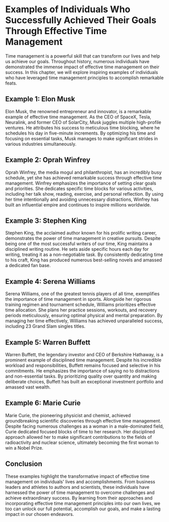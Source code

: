 Examples of Individuals Who Successfully Achieved Their Goals Through Effective Time Management
==========================================================================================================

Time management is a powerful skill that can transform our lives and help us achieve our goals. Throughout history, numerous individuals have demonstrated the immense impact of effective time management on their success. In this chapter, we will explore inspiring examples of individuals who have leveraged time management principles to accomplish remarkable feats.

Example 1: Elon Musk
--------------------

Elon Musk, the renowned entrepreneur and innovator, is a remarkable example of effective time management. As the CEO of SpaceX, Tesla, Neuralink, and former CEO of SolarCity, Musk juggles multiple high-profile ventures. He attributes his success to meticulous time blocking, where he schedules his day in five-minute increments. By optimizing his time and focusing on essential tasks, Musk manages to make significant strides in various industries simultaneously.

Example 2: Oprah Winfrey
------------------------

Oprah Winfrey, the media mogul and philanthropist, has an incredibly busy schedule, yet she has achieved remarkable success through effective time management. Winfrey emphasizes the importance of setting clear goals and priorities. She dedicates specific time blocks for various activities, including her talk show, reading, exercise, and personal reflection. By using her time intentionally and avoiding unnecessary distractions, Winfrey has built an influential empire and continues to inspire millions worldwide.

Example 3: Stephen King
-----------------------

Stephen King, the acclaimed author known for his prolific writing career, demonstrates the power of time management in creative pursuits. Despite being one of the most successful writers of our time, King maintains a disciplined writing routine. He sets aside specific hours each day for writing, treating it as a non-negotiable task. By consistently dedicating time to his craft, King has produced numerous best-selling novels and amassed a dedicated fan base.

Example 4: Serena Williams
--------------------------

Serena Williams, one of the greatest tennis players of all time, exemplifies the importance of time management in sports. Alongside her rigorous training regimen and tournament schedule, Williams prioritizes effective time allocation. She plans her practice sessions, workouts, and recovery periods meticulously, ensuring optimal physical and mental preparation. By managing her time effectively, Williams has achieved unparalleled success, including 23 Grand Slam singles titles.

Example 5: Warren Buffett
-------------------------

Warren Buffett, the legendary investor and CEO of Berkshire Hathaway, is a prominent example of disciplined time management. Despite his incredible workload and responsibilities, Buffett remains focused and selective in his commitments. He emphasizes the importance of saying no to distractions and non-essential tasks. By prioritizing quality over quantity and making deliberate choices, Buffett has built an exceptional investment portfolio and amassed vast wealth.

Example 6: Marie Curie
----------------------

Marie Curie, the pioneering physicist and chemist, achieved groundbreaking scientific discoveries through effective time management. Despite facing numerous challenges as a woman in a male-dominated field, Curie dedicated focused blocks of time to her research. Her disciplined approach allowed her to make significant contributions to the fields of radioactivity and nuclear science, ultimately becoming the first woman to win a Nobel Prize.

Conclusion
----------

These examples highlight the transformative impact of effective time management on individuals' lives and accomplishments. From business leaders and athletes to authors and scientists, these individuals have harnessed the power of time management to overcome challenges and achieve extraordinary success. By learning from their approaches and incorporating effective time management principles into our own lives, we too can unlock our full potential, accomplish our goals, and make a lasting impact in our chosen endeavors.
